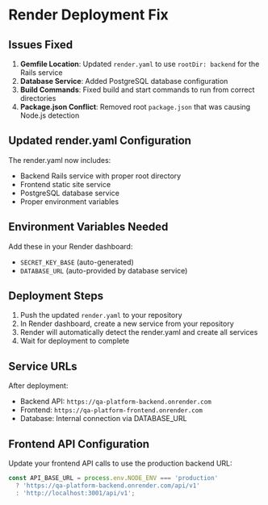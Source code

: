 # Render Deployment Fix

## Issues Fixed

1. **Gemfile Location**: Updated `render.yaml` to use `rootDir: backend` for the Rails service
2. **Database Service**: Added PostgreSQL database configuration
3. **Build Commands**: Fixed build and start commands to run from correct directories
4. **Package.json Conflict**: Removed root `package.json` that was causing Node.js detection

## Updated render.yaml Configuration

The render.yaml now includes:
- Backend Rails service with proper root directory
- Frontend static site service
- PostgreSQL database service
- Proper environment variables

## Environment Variables Needed

Add these in your Render dashboard:
- `SECRET_KEY_BASE` (auto-generated)
- `DATABASE_URL` (auto-provided by database service)

## Deployment Steps

1. Push the updated `render.yaml` to your repository
2. In Render dashboard, create a new service from your repository
3. Render will automatically detect the render.yaml and create all services
4. Wait for deployment to complete

## Service URLs

After deployment:
- Backend API: `https://qa-platform-backend.onrender.com`
- Frontend: `https://qa-platform-frontend.onrender.com`
- Database: Internal connection via DATABASE_URL

## Frontend API Configuration

Update your frontend API calls to use the production backend URL:
```typescript
const API_BASE_URL = process.env.NODE_ENV === 'production' 
  ? 'https://qa-platform-backend.onrender.com/api/v1'
  : 'http://localhost:3001/api/v1';
```